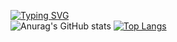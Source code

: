 <a href="https://git.io/typing-svg"><img src="https://readme-typing-svg.herokuapp.com?font=Fira+Code&pause=1000&width=435&lines=Ol%C3%A1%2C+seja+bem+vinda(o)!+;Meu+nome+%C3%A9+Daniella." alt="Typing SVG" /></a>
<br>
![Anurag's GitHub stats](https://github-readme-stats.vercel.app/api?username=adanisantana&theme=dark&show_icons=true)
[![Top Langs](https://github-readme-stats.vercel.app/api/top-langs/?username=adanisantana&layout=donut)](https://github.com/adanisantana/github-readme-stats)

<!--
**adanisantana/adanisantana** is a ✨ _special_ ✨ repository because its `README.md` (this file) appears on your GitHub profile.

Here are some ideas to get you started:

- 🔭 I’m currently working on ...
- 🌱 I’m currently learning ...
- 👯 I’m looking to collaborate on ...
- 🤔 I’m looking for help with ...
- 💬 Ask me about ...
- 📫 How to reach me: ...
- 😄 Pronouns: ...
- ⚡ Fun fact: ...
-->
